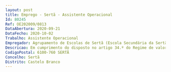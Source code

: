 ```yaml
--- 
layout: post
title: Emprego - Sertã - Assistente Operacional
Id: 80245
Ref: OE202009/0813
DataAbertura: 2020-09-21
DataFecho: 2020-10-02
Trabalho: Assistente Operacional
Empregador: Agrupamento de Escolas de Sertã (Escola Secundária da Sertã - Sede)
Descricao: Em cumprimento do disposto no artigo 34.º do Regime de valorização profissional dos trabalhadores com vínculo de emprego público, aprovado pela Lei n.º 25 2017, de 30 de maio, foi solicitado parecer prévio à entidade gestora da valorização profissional   INA, que declarou a inexistência de trabalhadores em situação de valorização profissional para os postos de trabalho a preencher.
CodigoPostal: 6100-760 SERTÃ
Concelho: Sertã
Distrito: Castelo Branco
--- 
```

